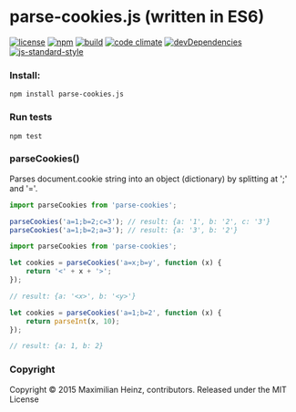 # parse-cookies.js (written in ES6)

[![license](http://img.shields.io/badge/license-MIT-blue.svg?style=flat)](https://raw.githubusercontent.com/meandmax/parse-cookies.js/master/LICENSE)
[![npm](http://img.shields.io/npm/v/parse-cookies.js.svg?style=flat)](https://www.npmjs.com/package/parse-cookies.js)
[![build](http://img.shields.io/travis/meandmax/parse-cookies.js/master.svg?style=flat)](https://travis-ci.org/meandmax/parse-cookies.js)
[![code climate](http://img.shields.io/codeclimate/github/meandmax/parse-cookies.js.svg?style=flat)](https://codeclimate.com/github/meandmax/parse-cookies.js)
[![devDependencies](http://img.shields.io/david/dev/meandmax/parse-cookies.js.svg?style=flat)](https://david-dm.org/meandmax/parse-cookies.js#info=devDependencies&view=table)
[![js-standard-style](https://img.shields.io/badge/code%20style-standard-brightgreen.svg?style=flat)](https://github.com/feross/standard)

### Install:

```
npm install parse-cookies.js
```

### Run tests

```
npm test
```

### parseCookies()
Parses document.cookie string into an object (dictionary) by splitting at ';' and '='.

```javascript
import parseCookies from 'parse-cookies';

parseCookies('a=1;b=2;c=3'); // result: {a: '1', b: '2', c: '3'}
parseCookies('a=1;b=2;a=3'); // result: {a: '3', b: '2'}
```

```javascript
import parseCookies from 'parse-cookies';

let cookies = parseCookies('a=x;b=y', function (x) {
    return '<' + x + '>';
});

// result: {a: '<x>', b: '<y>'}

let cookies = parseCookies('a=1;b=2', function (x) {
    return parseInt(x, 10);
});

// result: {a: 1, b: 2}
```

### Copyright

Copyright &copy; 2015 Maximilian Heinz, contributors. Released under the MIT License
